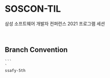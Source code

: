 # SOSCON-TIL
삼성 소프트웨어 개발자 컨퍼런스 2021 프로그램 세션

<br>

## Branch Convention
    ```
    `
    ssafy-5th

